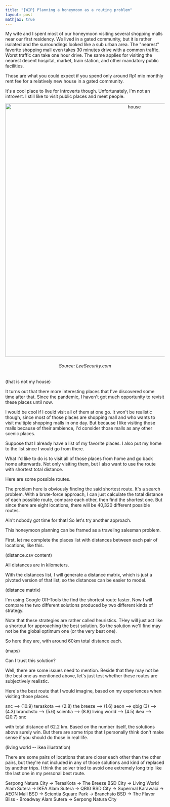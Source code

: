 ```yaml
---
title: "[WIP] Planning a honeymoon as a routing problem"
layout: post
mathjax: true
---
```


My wife and I  spent most of our honeymoon visiting several shopping malls near our first residency. We lived in a gated community, but it is rather isolated and the surroundings looked like a sub urban area. The "nearest" favorite shopping mall even takes 30 minutes drive with a common traffic. Worst traffic can take one hour drive. The same applies for visiting the nearest decent hospital, market, train station, and other mandatory public facilities. 

Those are what you could expect if you spend only around Rp1 mio monthly rent fee for a relatively new house in a gated community.

It's a cool place to live for introverts though. Unfortunately, I'm not an introvert. I still like to visit public places and meet people.

<p style="text-align:center"><img src="{{ site.baseurl }}/assets/images/2022-03-22-honeymoon-tsp/house.jpg" alt="house" width="800"/></p>
<h6 style="text-align:center">Source: LeeSecurity.com</h6>




(that is not my house)

It turns out that there more interesting places that I've discovered some time after that. Since the pandemic, I haven't got much opportunity to revisit these places until now. 

I would be cool if I could visit all of them at one go. It won't be realistic though, since most of those places are shopping mall and who wants to visit multiple shopping malls in one day. But because I like visiting those malls because of their ambience, I'd consider those malls as any other scenic places.

Suppose that I already have a list of my favorite places. I also put my home to the list since I would go from there.

What I'd like to do is to visit all of those places from home and go back home afterwards. Not only visiting them, but I also want to use the route with shortest total distance.

Here are some possible routes.

The problem here is obviously finding the said shortest route. It's a search problem. With a brute-force approach, I can just calculate the total distance of each possible route, compare each other, then find the shortest one. But since there are eight locations, there will be 40,320 different possible routes.

Ain't nobody got time for that! So let's try another approach.

This honeymoon planning can be framed as a traveling salesman problem.

First, let me complete the places list with distances between each pair of locations, like this.

(distance.csv content)

All distances are in kilometers.

With the distances list, I will generate a distance matrix, which is just a pivoted version of that list, so the distances can be easier to model.

(distance matrix)

I'm using Google OR-Tools the find the shortest route faster. Now I will compare the two different solutions produced by two different kinds of strategy.

Note that these strategies are rather called heuristics. THey will just act like a shortcut for approaching the best solution. So the solution we'll find may not be the global optimum one (or the very best one).

So here they are, with around 60km total distance each.

(maps)

Can I trust this solution?

Well, there are some issues need to mention. Beside that they may not be the best one as mentioned above, let's just test whether these routes are subjectively realistic.

Here's the best route that I would imagine, based on my experiences when visiting those places. 

snc --> (10.9) teraskota --> (2.8) the breeze --> (1.6) aeon --> qbig (3) --> (4.3) branchsto --> (5.6) scientia --> (8.8) living world --> (4.5) ikea --> (20.7) snc

with total distance of 62.2 km. Based on the number itself, the solutions above surely win. But there are some trips that I personally think don't make sense if you should do those in real life. 

(living world -- ikea illustration)

There are some pairs of locations that are closer each other than the other pairs, but they're not included in any of those solutions and kind of replaced by another trips. I think the solver tried to avoid one extremely long trip like the last one in my personal best route. 

Serpong Natura City -> TerasKota -> The Breeze BSD City -> Living World Alam Sutera -> IKEA Alam Sutera -> QBIG BSD City -> Supermal Karawaci -> AEON Mall BSD -> Scientia Square Park -> Branchsto BSD -> The Flavor Bliss - Broadway Alam Sutera -> Serpong Natura City

